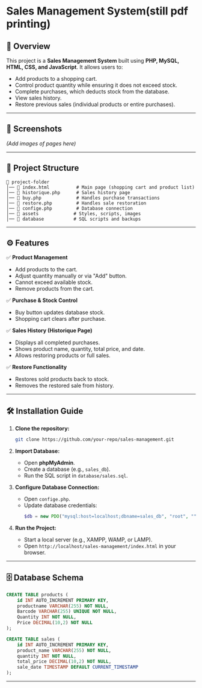 # Sales Management System(still pdf printing)

## 📌 Overview

This project is a **Sales Management System** built using **PHP, MySQL, HTML, CSS, and JavaScript**. It allows users to:

- Add products to a shopping cart.
- Control product quantity while ensuring it does not exceed stock.
- Complete purchases, which deducts stock from the database.
- View sales history.
- Restore previous sales (individual products or entire purchases).

---

## 📸 Screenshots

*(Add images of pages here)*

---

## 📂 Project Structure

```
📁 project-folder
│── 📄 index.html          # Main page (shopping cart and product list)
│── 📄 historique.php      # Sales history page
│── 📄 buy.php             # Handles purchase transactions
│── 📄 restore.php         # Handles sale restoration
│── 📄 confige.php         # Database connection
│── 📁 assets             # Styles, scripts, images
│── 📁 database           # SQL scripts and backups
```

---

## ⚙️ Features

✅ **Product Management**

- Add products to the cart.
- Adjust quantity manually or via "Add" button.
- Cannot exceed available stock.
- Remove products from the cart.

✅ **Purchase & Stock Control**

- Buy button updates database stock.
- Shopping cart clears after purchase.

✅ **Sales History (Historique Page)**

- Displays all completed purchases.
- Shows product name, quantity, total price, and date.
- Allows restoring products or full sales.

✅ **Restore Functionality**

- Restores sold products back to stock.
- Removes the restored sale from history.

---

## 🛠 Installation Guide

1. **Clone the repository:**

   ```bash
   git clone https://github.com/your-repo/sales-management.git
   ```

2. **Import Database:**

   - Open **phpMyAdmin**.
   - Create a database (e.g., `sales_db`).
   - Run the SQL script in `database/sales.sql`.

3. **Configure Database Connection:**

   - Open `confige.php`.
   - Update database credentials:
     ```php
     $db = new PDO("mysql:host=localhost;dbname=sales_db", "root", "");
     ```

4. **Run the Project:**

   - Start a local server (e.g., XAMPP, WAMP, or LAMP).
   - Open `http://localhost/sales-management/index.html` in your browser.

---

## 🗄️ Database Schema

```sql
CREATE TABLE products (
    id INT AUTO_INCREMENT PRIMARY KEY,
    productname VARCHAR(255) NOT NULL,
    Barcode VARCHAR(255) UNIQUE NOT NULL,
    Quantity INT NOT NULL,
    Price DECIMAL(10,2) NOT NULL
);

CREATE TABLE sales (
    id INT AUTO_INCREMENT PRIMARY KEY,
    product_name VARCHAR(255) NOT NULL,
    quantity INT NOT NULL,
    total_price DECIMAL(10,2) NOT NULL,
    sale_date TIMESTAMP DEFAULT CURRENT_TIMESTAMP
);
```

---


